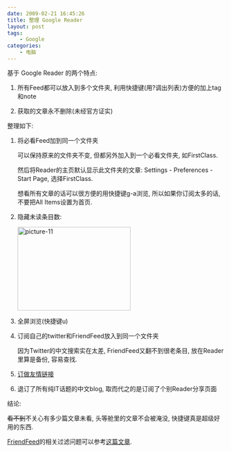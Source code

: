 ```yaml
---
date: 2009-02-21 16:45:26
title: 整理 Google Reader
layout: post
tags:
    - Google
categories:
    - 电脑
---
```

基于 Google Reader 的两个特点:

1. 所有Feed都可以放入到多个文件夹, 利用快捷键(用?调出列表)方便的加上tag和note

2. 获取的文章永不删除(未经官方证实)

整理如下:

1. 将必看Feed加到同一个文件夹

    可以保持原来的文件夹不变, 但都另外加入到一个必看文件夹, 如FirstClass.

    然后将Reader的主页默认显示此文件夹的文章: Settings - Preferences - Start Page, 选择FirstClass.

    想看所有文章的话可以很方便的用快捷键g-a浏览, 所以如果你订阅太多的话, 不要把All Items设置为首页.

2. 隐藏未读条目数:

    <img class="aligncenter size-full wp-image-1828" title="picture-11" src="http://pic.ztpala.com/wp-content/uploads/2009/02/picture-11.png" alt="picture-11" width="261" height="193" />

3. 全屏浏览(快捷键u)

4. 订阅自己的twitter和FriendFeed放入到同一个文件夹

    因为Twitter的中文搜索实在太差, FriendFeed又翻不到很老条目, 放在Reader里算是备份, 容易查找.

5. <a href="http://pic.ztpala.com/wp-content/uploads/2009/02/picture-11.png2008/11/google-reader-manage-blogroll/" target="_blank">订做友情链接</a>

6. 退订了所有纯IT话题的中文blog, 取而代之的是订阅了个别Reader分享页面

结论:

<span style="text-decoration:line-through;">看不到</span>不关心有多少篇文章未看, 头等舱里的文章不会被淹没, 快捷键真是超级好用的东西.

<a href="https://friendfeed.com/pala" target="_blank">FriendFeed</a>的相关过滤问题可以参考<a href="http://pic.ztpala.com/wp-content/uploads/2009/02/picture-11.png2008/12/filters-in-friendfeed/">这篇文章</a>.
